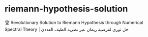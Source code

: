 # riemann-hypothesis-solution
🏆 Revolutionary Solution to Riemann Hypothesis through Numerical Spectral Theory | حل ثوري لفرضية ريمان عبر نظرية الطيف العددي
